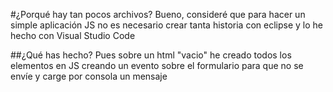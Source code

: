 #¿Porqué hay tan pocos archivos?
Bueno, consideré que para hacer un simple aplicación JS no es necesario crear tanta historia con eclipse y lo he hecho con Visual Studio Code

##¿Qué has hecho?
Pues sobre un html "vacio" he creado todos los elementos en JS creando un evento sobre el formulario para que no se envíe y carge por consola un mensaje